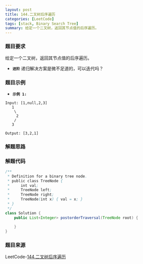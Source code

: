 ```yaml
---
layout: post
title: 144.二叉树后序遍历
categories: [LeetCode]
tags: [stack, Binary Search Tree]
summary: 给定一个二叉树，返回其节点值的后序遍历。
---
```


### 题目要求
给定一个二叉树，返回其节点值的后序遍历。

- **`进阶`** 
递归解决方案是微不足道的，可以迭代吗？

### 题目示例
- **`示例 1:`** 
```
Input: [1,null,2,3]
   1
    \
     2
    /
   3

Output: [3,2,1]
```


### 解题思路



### 解题代码
```java
/**
 * Definition for a binary tree node.
 * public class TreeNode {
 *     int val;
 *     TreeNode left;
 *     TreeNode right;
 *     TreeNode(int x) { val = x; }
 * }
 */
class Solution {
    public List<Integer> postorderTraversal(TreeNode root) {
        
    }
}
```

### 题目来源
LeetCode-[144.二叉树后序遍历](https://leetcode-cn.com/problems/binary-tree-postorder-traversal/)